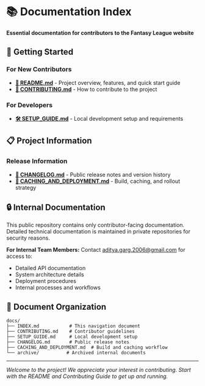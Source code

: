 # 📚 Documentation Index

**Essential documentation for contributors to the Fantasy League website**

## 🎯 Getting Started

### For New Contributors

- **[📄 README.md](../README.md)** - Project overview, features, and quick start guide
- **[🤝 CONTRIBUTING.md](CONTRIBUTING.md)** - How to contribute to the project

### For Developers

- **[🛠️ SETUP_GUIDE.md](SETUP_GUIDE.md)** - Local development setup and requirements

## 📋 Project Information

### Release Information

- **[📝 CHANGELOG.md](CHANGELOG.md)** - Public release notes and version history
- **[🚀 CACHING_AND_DEPLOYMENT.md](CACHING_AND_DEPLOYMENT.md)** - Build, caching, and rollout
  strategy

## 🔒 Internal Documentation

This public repository contains only contributor-facing documentation. Detailed technical
documentation is maintained in private repositories for security reasons.

**For Internal Team Members:** Contact
[aditya.garg.2006@gmail.com](mailto:aditya.garg.2006@gmail.com) for access to:

- Detailed API documentation
- System architecture details
- Deployment procedures
- Internal processes and workflows

## 📂 Document Organization

```
docs/
├── INDEX.md           # This navigation document
├── CONTRIBUTING.md    # Contributor guidelines
├── SETUP_GUIDE.md     # Local development setup
├── CHANGELOG.md       # Public release notes
├── CACHING_AND_DEPLOYMENT.md  # Build and caching workflow
└── archive/          # Archived internal documents
```

---

_Welcome to the project! We appreciate your interest in contributing. Start with the README and
Contributing Guide to get up and running._
